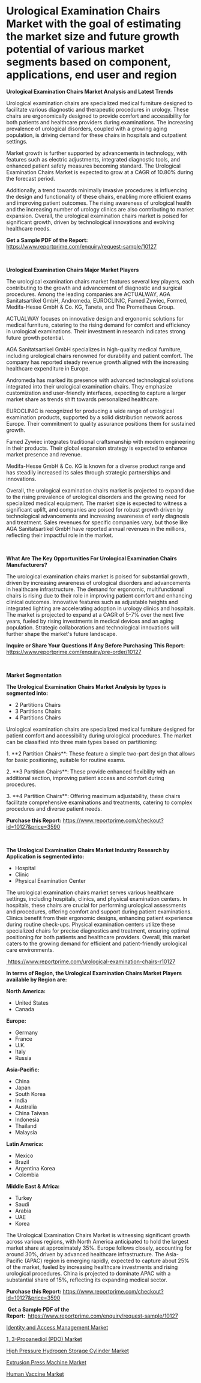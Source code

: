 <p><h1>Urological Examination Chairs Market with the goal of estimating the market size and future growth potential of various market segments based on component, applications, end user and region</h1></p><p><strong>Urological Examination Chairs Market Analysis and Latest Trends</strong></p>
<p><p>Urological examination chairs are specialized medical furniture designed to facilitate various diagnostic and therapeutic procedures in urology. These chairs are ergonomically designed to provide comfort and accessibility for both patients and healthcare providers during examinations. The increasing prevalence of urological disorders, coupled with a growing aging population, is driving demand for these chairs in hospitals and outpatient settings.</p><p>Market growth is further supported by advancements in technology, with features such as electric adjustments, integrated diagnostic tools, and enhanced patient safety measures becoming standard. The Urological Examination Chairs Market is expected to grow at a CAGR of 10.80% during the forecast period. </p><p>Additionally, a trend towards minimally invasive procedures is influencing the design and functionality of these chairs, enabling more efficient exams and improving patient outcomes. The rising awareness of urological health and the increasing number of urology clinics are also contributing to market expansion. Overall, the urological examination chairs market is poised for significant growth, driven by technological innovations and evolving healthcare needs.</p></p>
<p><strong>Get a Sample PDF of the Report:&nbsp;</strong> <a href="https://www.reportprime.com/enquiry/request-sample/10127">https://www.reportprime.com/enquiry/request-sample/10127</a></p>
<p>&nbsp;</p>
<p><strong>Urological Examination Chairs Major Market Players</strong></p>
<p><p>The urological examination chairs market features several key players, each contributing to the growth and advancement of diagnostic and surgical procedures. Among the leading companies are ACTUALWAY, AGA Sanitatsartikel GmbH, Andromeda, EUROCLINIC, Famed Zywiec, Formed, Medifa-Hesse GmbH & Co. KG, Taneta, and The Prometheus Group. </p><p>ACTUALWAY focuses on innovative design and ergonomic solutions for medical furniture, catering to the rising demand for comfort and efficiency in urological examinations. Their investment in research indicates strong future growth potential.</p><p>AGA Sanitatsartikel GmbH specializes in high-quality medical furniture, including urological chairs renowned for durability and patient comfort. The company has reported steady revenue growth aligned with the increasing healthcare expenditure in Europe.</p><p>Andromeda has marked its presence with advanced technological solutions integrated into their urological examination chairs. They emphasize customization and user-friendly interfaces, expecting to capture a larger market share as trends shift towards personalized healthcare.</p><p>EUROCLINIC is recognized for producing a wide range of urological examination products, supported by a solid distribution network across Europe. Their commitment to quality assurance positions them for sustained growth.</p><p>Famed Zywiec integrates traditional craftsmanship with modern engineering in their products. Their global expansion strategy is expected to enhance market presence and revenue.</p><p>Medifa-Hesse GmbH & Co. KG is known for a diverse product range and has steadily increased its sales through strategic partnerships and innovations.</p><p>Overall, the urological examination chairs market is projected to expand due to the rising prevalence of urological disorders and the growing need for specialized medical equipment. The market size is expected to witness a significant uplift, and companies are poised for robust growth driven by technological advancements and increasing awareness of early diagnosis and treatment. Sales revenues for specific companies vary, but those like AGA Sanitatsartikel GmbH have reported annual revenues in the millions, reflecting their impactful role in the market.</p></p>
<p>&nbsp;</p>
<p><strong>What Are The Key Opportunities For Urological Examination Chairs Manufacturers?</strong></p>
<p><p>The urological examination chairs market is poised for substantial growth, driven by increasing awareness of urological disorders and advancements in healthcare infrastructure. The demand for ergonomic, multifunctional chairs is rising due to their role in improving patient comfort and enhancing clinical outcomes. Innovative features such as adjustable heights and integrated lighting are accelerating adoption in urology clinics and hospitals. The market is projected to expand at a CAGR of 5-7% over the next five years, fueled by rising investments in medical devices and an aging population. Strategic collaborations and technological innovations will further shape the market's future landscape.</p></p>
<p><strong>Inquire or Share Your Questions If Any Before Purchasing This Report:</strong> <a href="https://www.reportprime.com/enquiry/pre-order/10127">https://www.reportprime.com/enquiry/pre-order/10127</a></p>
<p>&nbsp;</p>
<p><strong>Market Segmentation</strong></p>
<p><strong>The Urological Examination Chairs Market Analysis by types is segmented into:</strong></p>
<p><ul><li>2 Partitions Chairs</li><li>3 Partitions Chairs</li><li>4 Partitions Chairs</li></ul></p>
<p><p>Urological examination chairs are specialized medical furniture designed for patient comfort and accessibility during urological procedures. The market can be classified into three main types based on partitioning: </p><p>1. **2 Partition Chairs**: These feature a simple two-part design that allows for basic positioning, suitable for routine exams.</p><p>   </p><p>2. **3 Partition Chairs**: These provide enhanced flexibility with an additional section, improving patient access and comfort during procedures.</p><p>3. **4 Partition Chairs**: Offering maximum adjustability, these chairs facilitate comprehensive examinations and treatments, catering to complex procedures and diverse patient needs.</p></p>
<p><strong>Purchase this Report:&nbsp;</strong><a href="https://www.reportprime.com/checkout?id=10127&price=3590">https://www.reportprime.com/checkout?id=10127&price=3590</a></p>
<p>&nbsp;</p>
<p><strong>The Urological Examination Chairs Market Industry Research by Application is segmented into:</strong></p>
<p><ul><li>Hospital</li><li>Clinic</li><li>Physical Examination Center</li></ul></p>
<p><p>The urological examination chairs market serves various healthcare settings, including hospitals, clinics, and physical examination centers. In hospitals, these chairs are crucial for performing urological assessments and procedures, offering comfort and support during patient examinations. Clinics benefit from their ergonomic designs, enhancing patient experience during routine check-ups. Physical examination centers utilize these specialized chairs for precise diagnostics and treatment, ensuring optimal positioning for both patients and healthcare providers. Overall, this market caters to the growing demand for efficient and patient-friendly urological care environments.</p></p>
<p><a href="https://www.reportprime.com/urological-examination-chairs-r10127">&nbsp;https://www.reportprime.com/urological-examination-chairs-r10127</a></p>
<p><strong>In terms of Region, the Urological Examination Chairs Market Players available by Region are:</strong></p>
<p>
    <p> <strong> North America: </strong>
        <ul>
            <li>United States</li>
            <li>Canada</li>
        </ul>
        </p> 
    <p> <strong> Europe: </strong>
        <ul>
            <li>Germany</li>
            <li>France</li>
            <li>U.K.</li>
            <li>Italy</li>
            <li>Russia</li>
        </ul>
        </p> 
    <p> <strong> Asia-Pacific: </strong>
        <ul>
            <li>China</li>
            <li>Japan</li>
            <li>South Korea</li>
            <li>India</li>
            <li>Australia</li>
            <li>China Taiwan</li>
            <li>Indonesia</li>
            <li>Thailand</li>
            <li>Malaysia</li>
        </ul>
        </p> 
    <p> <strong> Latin America: </strong>
        <ul>
            <li>Mexico</li>
            <li>Brazil</li>
            <li>Argentina Korea</li>
            <li>Colombia</li>
        </ul>
        </p> 
    <p> <strong> Middle East & Africa: </strong>
        <ul>
            <li>Turkey</li>
            <li>Saudi</li>
            <li>Arabia</li>
            <li>UAE</li>
            <li>Korea</li>
        </ul>
    </p>
    </p>
<p><p>The Urological Examination Chairs Market is witnessing significant growth across various regions, with North America anticipated to hold the largest market share at approximately 35%. Europe follows closely, accounting for around 30%, driven by advanced healthcare infrastructure. The Asia-Pacific (APAC) region is emerging rapidly, expected to capture about 25% of the market, fueled by increasing healthcare investments and rising urological procedures. China is projected to dominate APAC with a substantial share of 15%, reflecting its expanding medical sector.</p></p>
<p><strong>Purchase this Report: </strong><a href="https://www.reportprime.com/checkout?id=10127&price=3590">https://www.reportprime.com/checkout?id=10127&price=3590</a></p>
<p>&nbsp;<strong>Get a Sample PDF of the Report:&nbsp;&nbsp;</strong><a href="https://www.reportprime.com/enquiry/request-sample/10127">https://www.reportprime.com/enquiry/request-sample/10127</a></p>
<p><strong></strong></p>
<p><p><a href="https://www.linkedin.com/pulse/market-forecast-global-identity-access-management-trends-impact-3htue?trackingId=7X5s4%2FDJRIGklBcK%2BtKtAg%3D%3D">Identity and Access Management Market</a></p><p><a href="https://issuu.com/reportprime-2/docs/1-3-propanediol-pdo-market-size-203_33b46fa79dbe68">1, 3-Propanediol (PDO) Market</a></p><p><a href="https://medium.com/@nguyenthithuyduong355/the-high-pressure-hydrogen-storage-cylinder-industry-analysis-report-offers-a-comprehensive-and-1aa338211ebc">High Pressure Hydrogen Storage Cylinder Market</a></p><p><a href="https://medium.com/@nguyenthithuyduong355/in-the-extrusion-press-machine-market-the-main-focus-is-on-keeping-costs-low-and-getting-the-bb06f9766d86">Extrusion Press Machine Market</a></p><p><a href="https://www.linkedin.com/pulse/global-human-vaccine-market-sector-types-applications-player-h3lef?trackingId=W02uVvjJRi%2B62SmUCh40Qg%3D%3D">Human Vaccine Market</a></p></p>